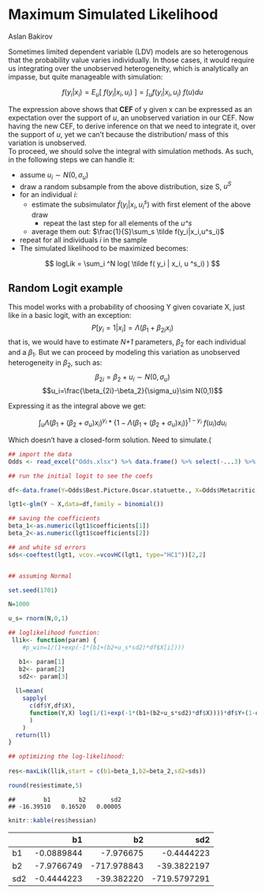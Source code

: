 Maximum Simulated Likelihood
================
Aslan Bakirov

Sometimes limited dependent variable (LDV) models are so heterogenous
that the probability value varies individually. In those cases, it would
require us integrating over the unobserved heterogeneity, which is
analytically an impasse, but quite manageable with simulation:

$$f(y_i|x_i)= E_u[~f(y_i|x_i,u_i)~] = \int_uf(y_i|x_i,u_i)~f(u)du$$

The expression above shows that **CEF** of y given x can be expressed as
an expectation over the support of *u*, an unobserved variation in our
CEF. Now having the new CEF, to derive inference on that we need to
integrate it, over the support of *u*, yet we can’t because the
distribution/ mass of this variation is unobserved.  
To proceed, we should solve the integral with simulation methods. As
such, in the following steps we can handle it:

-   assume $u_i \sim N(0,\sigma_u)$  
-   draw a random subsample from the above distribution, size S, $u^S$  
-   for an individual $i$:
    -   estimate the subsimulator $\tilde f(y_i|x_i,u^s_i)$ with first
        element of the above draw
        -   repeat the last step for all elements of the *u^s*
    -   average them out: $\frac{1}{S}\sum_s \tilde f(y_i|x_i,u^s_i)$  
-   repeat for all individuals $i$ in the sample  
-   The simulated likelihood to be maximized becomes:

$$ logLik = \sum_i ^N log( \tilde f( y_i | x_i, u ^s_i) ) $$

## Random Logit example

This model works with a probability of choosing Y given covariate X,
just like in a basic logit, with an exception:
$$P[y_i=1|x_i]=\Lambda(\beta_1+\beta_{2i}x_i)$$ that is, we would have
to estimate *N+1* parameters, $\beta_2$ for each individual and a
$\beta_1$. But we can proceed by modeling this variation as unobserved
heterogeneity in $\beta_2$, such as:  
$$\beta_{2i}=\beta_2+u_i\sim N(0,\sigma_u)$$
$$u_i=\frac{\beta_{2i}-\beta_2}{\sigma_u}\sim N(0,1)$$

Expressing it as the integral above we get:

$$ \int_u\Lambda(\beta_1+(\beta_{2}+\sigma_u)x_i)^{y_i}* 
\{1-\Lambda(\beta_1+(\beta_{2}+\sigma_u)x_i)\}^{1-y_i}~f(u_i)du_i $$

Which doesn’t have a closed-form solution. Need to simulate.(

``` r
## import the data
Odds <- read_excel("Odds.xlsx") %>% data.frame() %>% select(-...3) %>% filter(Year>2007) 

## run the initial logit to see the coefs

df<-data.frame(Y=Odds$Best.Picture.Oscar.statuette., X=Odds$Metacritic,sllik=as.numeric(length(Odds)))

lgt1<-glm(Y ~ X,data=df,family = binomial())

## saving the coefficients
beta_1<-as.numeric(lgt1$coefficients[1])
beta_2<-as.numeric(lgt1$coefficients[2])

## and white sd errors
sds<-coeftest(lgt1, vcov.=vcovHC(lgt1, type="HC1"))[2,2]


## assuming Normal

set.seed(1701)

N=1000

u_s= rnorm(N,0,1)

## loglikelihood function:  
 llik<- function(param) {
    #p_win=1/(1+exp(-1*(b1+(b2+u_s*sd2)*df$X[i])))

   b1<- param[1]
   b2<- param[2]
   sd2<- param[3]
   
  ll=mean(
    sapply(
      c(df$Y,df$X),
      function(Y,X) log(1/(1+exp(-1*(b1+(b2+u_s*sd2)*df$X))))*df$Y+(1-df$Y)*log(1-1/(1+exp(-1*(b1+(b2+u_s*sd2)*df$X))))
      )
    )
  return(ll)
}

## optimizing the log-likelihood:  
 
res<-maxLik(llik,start = c(b1=beta_1,b2=beta_2,sd2=sds))

round(res$estimate,5)
```

    ##        b1        b2       sd2 
    ## -16.39510   0.16520   0.00005

``` r
knitr::kable(res$hessian)
```

|     |         b1 |          b2 |          sd2 |
|:----|-----------:|------------:|-------------:|
| b1  | -0.0889844 |   -7.976675 |   -0.4444223 |
| b2  | -7.9766749 | -717.978843 |  -39.3822197 |
| sd2 | -0.4444223 |  -39.382220 | -719.5797291 |
